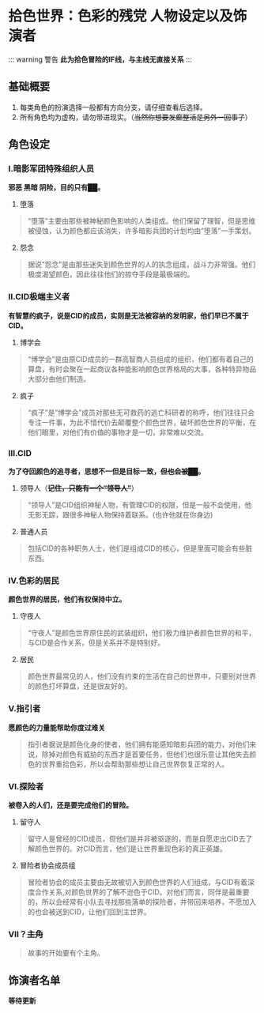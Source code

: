 # 拾色世界：色彩的残党 人物设定以及饰演者
::: warning 警告
**此为拾色冒险的IF线，与主线无直接关系**
:::

## 基础概要
1. 每类角色的扮演选择一般都有方向分支，请仔细查看后选择。
2. 所有角色均为虚构，请勿带进现实。（~~当然你想要发癫整活是另外一回事了~~）

## 角色设定
###  Ⅰ.暗影军团特殊组织人员
**邪恶 黑暗 阴险，目的只有██。**
1. 堕落
>“堕落”主要由那些被神秘颜色影响的人类组成。他们保留了理智，但是思维被侵蚀，认为颜色都应该消失，许多暗影兵团的计划均由”堕落”一手策划。
2. 怨念
>据说“怨念”是由那些迷失到颜色世界的人的执念组成，战斗力非常强。他们极度渴望颜色，因此往往他们的掠夺手段是最极端的。

### Ⅱ.CID极端主义者
**有智慧的疯子，说是CID的成员，实则是无法被容纳的发明家，他们早已不属于CID。**
1. 博学会
>“博学会”是由原CID成员的一群高智商人员组成的组织，他们都有着自己的算盘，有时会聚在一起商议各种能影响颜色世界格局的大事，各种特异物品大部分由他们制造。
2. 疯子
>“疯子”是”博学会”成员对那些无可救药的逃亡科研者的称呼，他们往往只会专注一件事，为此不惜代价去颠覆整个颜色世界，破坏颜色世界的平衡，在他们眼里，对他们有价值的事物才是一切，非常难以交流。

### Ⅲ.CID
**为了夺回颜色的追寻者，思想不一但是目标一致，~~但也会被██~~。**
1. 领导人（**~~记住，只能有一个“领导人”~~**）
>“领导人”是CID组织神秘人物，有管理CID的权限，但是一般不会使用，他无影无踪，跟很多神秘人物保持着联系。(也许他就在你身边)
2. 普通人员
>包括CID的各种职务人士，他们是组成CID的核心，但是里面可能会有些脏东西。

### Ⅳ.色彩的居民
**颜色世界的居民，他们有权保持中立。**
1. 守夜人
>“守夜人”是颜色世界原住民的武装组织，他们极力维护者颜色世界的和平，与CID是合作关系，但是关系并不是特别好。
2. 居民
>颜色世界最常见的人，他们没有约束的生活在自己的世界中，只要别对世界的颜色打坏算盘，还是很友好的。

### Ⅴ.指引者
**愿颜色的力量能帮助你度过难关**
>指引者据说是颜色化身的使者，他们拥有能感知暗影兵团的能力，对他们来说，除掉对颜色有威胁的东西才是首要任务，但他们也很乐意让其他失去颜色的世界重拾色彩，所以会帮助那些想让自己世界恢复正常的人。

### Ⅵ.探险者
**被卷入的人们，还是要完成他们的冒险。**
1. 留守人
>留守人是曾经的CID成员，但他们是并非被驱逐的，而是自愿走出CID去了解颜色世界的。对CID而言，他们是让世界重现色彩的真正英雄。
2. 冒险者协会成员组
>冒险者协会的成员主要由无故被切入到颜色世界的人们组成，与CID有着深度合作关系,对颜色世界的了解不逊色于CID。对他们而言，同伴是最重要的，所以会经常有小队去寻找那些落单的探险者，并带回来培养，不愿加入的也会被送到CID，让他们回到主世界。

### Ⅶ？~~主角~~
>故事的开始要有个主角。

## 饰演者名单
**等待更新**

<CopyRight />
